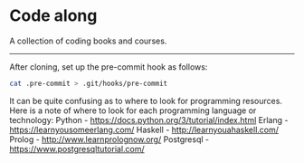 # Code along

A collection of coding books and courses.

----

After cloning, set up the pre-commit hook as follows:

```bash
cat .pre-commit > .git/hooks/pre-commit
```

It can be quite confusing as to where to look for programming resources.
Here is a note of where to look for each programming language or technology:
Python - https://docs.python.org/3/tutorial/index.html
Erlang - https://learnyousomeerlang.com/
Haskell - http://learnyouahaskell.com/
Prolog - http://www.learnprolognow.org/
Postgresql - https://www.postgresqltutorial.com/
